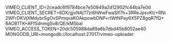 VIMEO_CLIENT_ID=2ceadc6f9784bce7e50849a2d12902fc44ba7e0d
VIMEO_CLIENT_SECRET=6DX/gjvNAjT7zi6hWwFwaSIf7h+3RReJpsvKt/+RNi2WFrDKVjXMdybrSgOvSPmqxaKOAkpowbDNP+rIWtNPay6X5PZ8gqR7fQ+8AOB1TK+AFfSdnmgSv8/QE/kM5bal
VIMEO_ACCESS_TOKEN=20dc505988da89a6b7dbd45b8052ae40
MONGODB_URI=mongodb://localhost:27017/vimeo-uploader